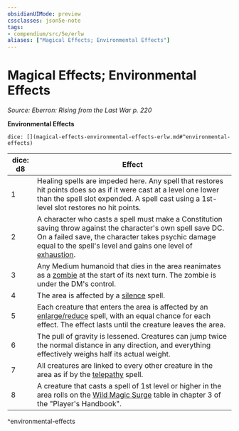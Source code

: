 ```yaml
---
obsidianUIMode: preview
cssclasses: json5e-note
tags:
- compendium/src/5e/erlw
aliases: ["Magical Effects; Environmental Effects"]
---
```

# Magical Effects; Environmental Effects
*Source: Eberron: Rising from the Last War p. 220* 

**Environmental Effects**

`dice: [](magical-effects-environmental-effects-erlw.md#^environmental-effects)`

| dice: d8 | Effect |
|----------|--------|
| 1 | Healing spells are impeded here. Any spell that restores hit points does so as if it were cast at a level one lower than the spell slot expended. A spell cast using a 1st-level slot restores no hit points. |
| 2 | A character who casts a spell must make a Constitution saving throw against the character's own spell save DC. On a failed save, the character takes psychic damage equal to the spell's level and gains one level of [exhaustion](Mechanics/Rules/conditions.md#Exhaustion). |
| 3 | Any Medium humanoid that dies in the area reanimates as a [zombie](Mechanics/bestiary/undead/zombie.md) at the start of its next turn. The zombie is under the DM's control. |
| 4 | The area is affected by a [silence](Mechanics/spells/silence.md) spell. |
| 5 | Each creature that enters the area is affected by an [enlarge/reduce](Mechanics/spells/enlarge-reduce.md) spell, with an equal chance for each effect. The effect lasts until the creature leaves the area. |
| 6 | The pull of gravity is lessened. Creatures can jump twice the normal distance in any direction, and everything effectively weighs half its actual weight. |
| 7 | All creatures are linked to every other creature in the area as if by the [telepathy](Mechanics/spells/telepathy.md) spell. |
| 8 | A creature that casts a spell of 1st level or higher in the area rolls on the [Wild Magic Surge](Mechanics/tables/wild-magic-surge.md) table in chapter 3 of the "Player's Handbook". |
^environmental-effects